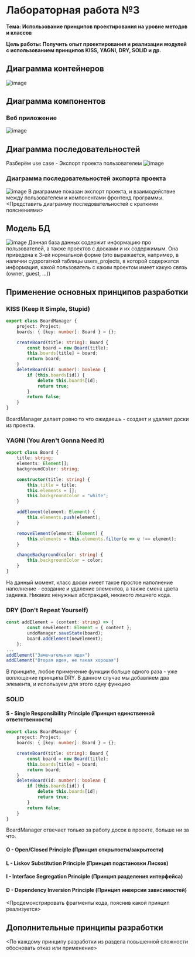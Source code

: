 # Лабораторная работа №3
**Тема: Использование принципов проектирования на уровне методов и классов**

**Цель работы: Получить опыт проектирования и реализации модулей с использованием принципов KISS, YAGNI, DRY, SOLID и др.**
## Диаграмма контейнеров
![image](https://github.com/user-attachments/assets/8545586e-4553-46ff-9b84-c3fd1e950efc)
## Диаграмма компонентов
### Веб приложение
![image](https://github.com/user-attachments/assets/d2d5f1db-1a34-4e47-ad6d-275abdc638cd)

## Диаграмма последовательностей
Разберём use case - Экспорт проекта пользователем
![image](https://github.com/user-attachments/assets/835a4975-738a-4171-b8e9-fc05f65cbd22)
### Диаграмма последовательностей экспорта проекта
![image](https://github.com/user-attachments/assets/3281d6d4-5430-4120-a0a0-896a61ba1998)
В диаграмме показан экспорт проекта, и взаимодействие между пользователем и компонентами фронтенд программы.
<Представить диаграмму последовательностей с краткими пояснениями>
## Модель БД
![image](https://github.com/user-attachments/assets/bf235471-9b12-4bdd-81b3-797ceb87cd83)
Данная база данных содержит информацию про пользователей, а также проектов с досками и их содержимым. Она приведена к 3-ей нормальной форме (это выражается, например, в наличии суррогатной таблицы users_projects, в которой содержатся информация, какой пользователь с каким проектом имеет какую связь (owner, guest, ...))
## Применение основных принципов разработки

### KISS (Keep It Simple, Stupid)
```ts
export class BoardManager {
    project: Project;
    boards: { [key: number]: Board } = {};

    createBoard(title: string): Board {
        const board = new Board(title);
        this.boards[title] = board;
        return board;
    }
    deleteBoard(id: number): boolean {
        if (this.boards[id]) {
            delete this.boards[id];
            return true;
        }
        return false;
    }
}
```
BoardManager делает ровно то что ожидаешь - создает и удаляет доски из проекта.
### YAGNI (You Aren't Gonna Need It)
```ts
export class Board {
    title: string;
    elements: Element[];
    backgroundColor: string;

    constructor(title: string) {
        this.title = title;
        this.elements = [];
        this.backgroundColor = "white";
    }

    addElement(element: Element) {
        this.elements.push(element);
    }

    removeElement(element: Element) {
        this.elements = this.elements.filter(e => e !== element);
    }

    changeBackground(color: string) {
        this.backgroundColor = color;
    }
}
```
На данный момент, класс доски имеет такое простое наполнение наполнение - создание и удаление элементов, а также смена цвета задника. Никаких ненужных абстракций, никакого лишнего кода.
### DRY (Don't Repeat Yourself)
```ts
const addElement = (content: string) => {
        const newElement: Element = { content };
        undoManager.saveState(board);
        board.addElement(newElement);
    };
...
addElement("Замечательная идея")
addElement("Вторая идея, не такая хорошая")
```
В принципе, любое применение функции больше одного раза - уже воплощение принципа DRY. В данном случае мы добавляем два элемента, и используем для этого одну функцию
### SOLID
#### S - Single Responsibility Principle (Принцип единственной ответственности)
```ts
export class BoardManager {
    project: Project;
    boards: { [key: number]: Board } = {};

    createBoard(title: string): Board {
        const board = new Board(title);
        this.boards[title] = board;
        return board;
    }
    deleteBoard(id: number): boolean {
        if (this.boards[id]) {
            delete this.boards[id];
            return true;
        }
        return false;
    }
}
```
BoardManager отвечает только за работу досок в проекте, больше ни за что.
#### O - Open/Closed Principle (Принцип открытости/закрытости)

#### L - Liskov Substitution Principle (Принцип подстановки Лисков)
#### I - Interface Segregation Principle (Принцип разделения интерфейса)
#### D - Dependency Inversion Principle (Принцип инверсии зависимостей)

<Продемонстрировать фрагменты кода, пояснив какой принцип реализуется>
## Дополнительные принципы разработки
<По каждому принципу разработки из раздела повышенной сложности обосновать отказ или применение>
